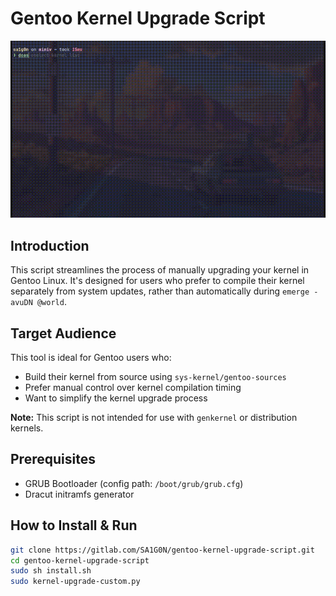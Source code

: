 # Gentoo Kernel Upgrade Script

![Upgrade Script Demo](img/kernel-upgrade.gif)

## Introduction

This script streamlines the process of manually upgrading your kernel in Gentoo Linux. It's designed for users who prefer to compile their kernel separately from system updates, rather than automatically during `emerge -avuDN @world`.

## Target Audience

This tool is ideal for Gentoo users who:
- Build their kernel from source using `sys-kernel/gentoo-sources`
- Prefer manual control over kernel compilation timing
- Want to simplify the kernel upgrade process

**Note:** This script is not intended for use with `genkernel` or distribution kernels.

## Prerequisites

- GRUB Bootloader (config path: `/boot/grub/grub.cfg`)
- Dracut initramfs generator

## How to Install & Run

```bash
git clone https://gitlab.com/SA1G0N/gentoo-kernel-upgrade-script.git
cd gentoo-kernel-upgrade-script
sudo sh install.sh
sudo kernel-upgrade-custom.py
```
